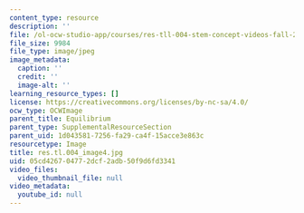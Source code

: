 ```yaml
---
content_type: resource
description: ''
file: /ol-ocw-studio-app/courses/res-tll-004-stem-concept-videos-fall-2013/05cd426704772dcf2adb50f9d6fd3341_res.tl.004_image4.jpg
file_size: 9984
file_type: image/jpeg
image_metadata:
  caption: ''
  credit: ''
  image-alt: ''
learning_resource_types: []
license: https://creativecommons.org/licenses/by-nc-sa/4.0/
ocw_type: OCWImage
parent_title: Equilibrium
parent_type: SupplementalResourceSection
parent_uid: 1d043581-7256-fa29-ca4f-15acce3e863c
resourcetype: Image
title: res.tl.004_image4.jpg
uid: 05cd4267-0477-2dcf-2adb-50f9d6fd3341
video_files:
  video_thumbnail_file: null
video_metadata:
  youtube_id: null
---
```

